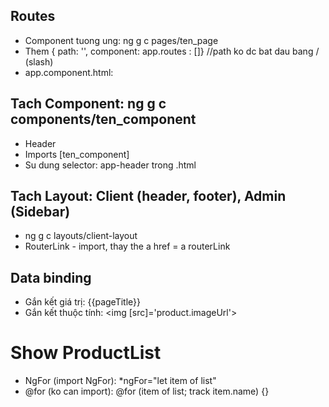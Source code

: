 ## Routes

- Component tuong ung: ng g c pages/ten_page
- Them { path: '', component: app.routes : []} //path ko dc bat dau bang / (slash)
- app.component.html: <router-outlet></router-outlet>

## Tach Component: ng g c components/ten_component

- Header
- Imports [ten_component]
- Su dung selector: app-header trong .html

## Tach Layout: Client (header, footer), Admin (Sidebar)

- ng g c layouts/client-layout
- RouterLink - import, thay the a href = a routerLink

## Data binding

- Gắn kết giá trị: {{pageTitle}}
- Gắn kết thuộc tính: <img [src]='product.imageUrl'>

# Show ProductList

- NgFor (import NgFor): \*ngFor="let item of list"
- @for (ko can import): @for (item of list; track item.name) {}
